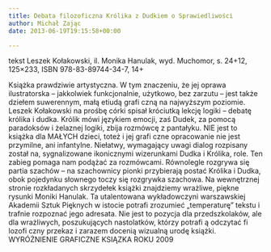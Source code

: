```yaml
---
title: Debata filozoficzna Królika z Dudkiem o Sprawiedliwości
author: Michał Zając
date: 2013-06-19T19:15:58+00:00

---
```

 

tekst Leszek Kołakowski, il. Monika Hanulak, wyd. Muchomor, s. 24+12, 125&#215;233, ISBN 978-83-89744-34-7, 14+


  Książka prawdziwie artystyczna. W tym znaczeniu, że jej oprawa ilustratorska – jakkolwiek funkcjonalnie, użytkowo, bez zarzutu – jest także dziełem suwerennym, małą etiudą grafi czną na najwyższym poziomie. Leszek Kołakowski na prośbę córki spisał króciutką lekcję logiki – debatę królika i dudka. Królik mówi językiem emocji, zaś Dudek, za pomocą paradoksów i żelaznej logiki, zbija rozmówcę z pantałyku. NIE jest to książka dla MAŁYCH dzieci, toteż i jej grafi czne opracowanie nie jest przymilne, ani infantylne. Niełatwy, wymagający uwagi dialog rozpisany został na, sygnalizowane ikonicznymi wizerunkami Dudka i Królika, role. Ten zabieg pomaga nam podążać za rozmówcami. Równolegle rozgrywa się partia szachów – na szachownicy pionki przybierają postać Królika i Dudka, obok pojedynku słownego toczy się rozgrywka szachowa. Na wewnętrznej stronie rozkładanych skrzydełek książki znajdziemy wrażliwe, piękne rysunki Moniki Hanulak. Ta utalentowana wykładowczyni warszawskiej Akademii Sztuk Pięknych w istocie potrafi zrozumieć „temperaturę” tekstu i trafnie rozpoznać jego adresata. Nie jest to pozycja dla przedszkolaków, ale dla wrażliwych, poszukujących nastolatków, którzy potrafi ą odczytać fi lozofi czny przekaz i zarazem docenią wizualną urodę książki.
WYRÓŻNIENIE GRAFICZNE KSIĄZKA ROKU 2009
